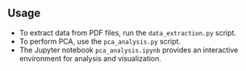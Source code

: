 ## Usage
- To extract data from PDF files, run the `data_extraction.py` script.
- To perform PCA, use the `pca_analysis.py` script.
- The Jupyter notebook `pca_analysis.ipynb` provides an interactive environment for analysis and visualization.